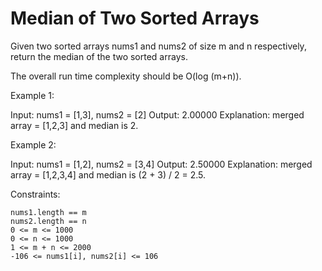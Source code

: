 # Median of Two Sorted Arrays

Given two sorted arrays nums1 and nums2 of size m and n respectively, return the median of the two sorted arrays.

The overall run time complexity should be O(log (m+n)).



Example 1:

Input: nums1 = [1,3], nums2 = [2]
Output: 2.00000
Explanation: merged array = [1,2,3] and median is 2.

Example 2:

Input: nums1 = [1,2], nums2 = [3,4]
Output: 2.50000
Explanation: merged array = [1,2,3,4] and median is (2 + 3) / 2 = 2.5.



Constraints:

    nums1.length == m
    nums2.length == n
    0 <= m <= 1000
    0 <= n <= 1000
    1 <= m + n <= 2000
    -106 <= nums1[i], nums2[i] <= 106


